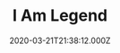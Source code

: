 ---
title: "I Am Legend"
year: 2007
date: 2020-03-21T21:38:12.000Z
permalink: /almanac/movies/2020-03-21-i-am-legend/index.html
rating: 3
tmdbid: 6479
---
